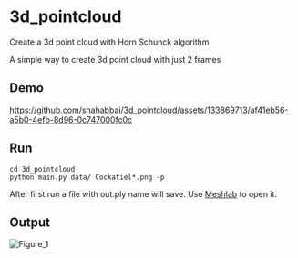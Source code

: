 # 3d_pointcloud
Create a 3d point cloud with Horn Schunck algorithm

A simple way to create 3d point cloud with just 2 frames

## Demo



https://github.com/shahabbai/3d_pointcloud/assets/133869713/af41eb56-a5b0-4efb-8d96-0c747000fc0c



## Run
```
cd 3d_pointcloud
python main.py data/ Cockatiel*.png -p
```
After first run a file with out.ply name will save. Use [Meshlab](https://www.meshlab.net/) to open it.


## Output

![Figure_1](https://github.com/shahabbai/3d_pointcloud/assets/133869713/046e4214-b879-4aae-a6df-7ac08f3959ca)

